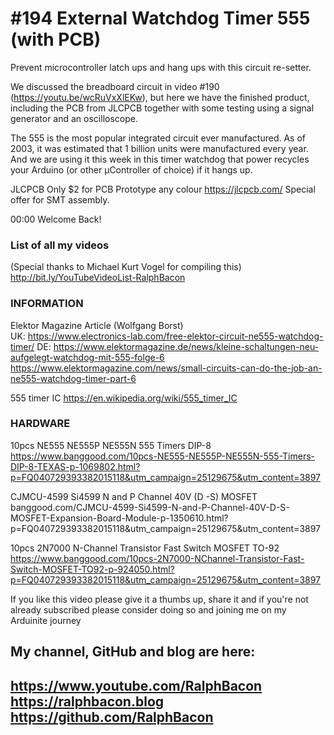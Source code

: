 # #194 External Watchdog Timer 555 (with PCB)
Prevent microcontroller latch ups and hang ups with this circuit re-setter.

We discussed the breadboard circuit in video #190 (https://youtu.be/wcRuVxXlEKw), but here we have the finished product, including the PCB from JLCPCB together with some testing using a signal generator and an oscilloscope.

The 555 is the most popular integrated circuit ever manufactured. As of 2003, it was estimated that 1 billion units were manufactured every year. And we are using it this week in this timer watchdog that power recycles your Arduino (or other µController of choice) if it hangs up.

JLCPCB Only $2 for PCB Prototype any colour https://jlcpcb.com/
Special offer for SMT assembly.

00:00 Welcome Back!


### List of all my videos
(Special thanks to Michael Kurt Vogel for compiling this)  
http://bit.ly/YouTubeVideoList-RalphBacon

### INFORMATION

Elektor Magazine Article (Wolfgang Borst)  
UK: https://www.electronics-lab.com/free-elektor-circuit-ne555-watchdog-timer/
DE: https://www.elektormagazine.de/news/kleine-schaltungen-neu-aufgelegt-watchdog-mit-555-folge-6
https://www.elektormagazine.com/news/small-circuits-can-do-the-job-an-ne555-watchdog-timer-part-6

555 timer IC
https://en.wikipedia.org/wiki/555_timer_IC

### HARDWARE
10pcs NE555 NE555P NE555N 555 Timers DIP-8  
https://www.banggood.com/10pcs-NE555-NE555P-NE555N-555-Timers-DIP-8-TEXAS-p-1069802.html?p=FQ040729393382015118&utm_campaign=25129675&utm_content=3897

CJMCU-4599 Si4599 N and P Channel 40V (D -S) MOSFET  
banggood.com/CJMCU-4599-Si4599-N-and-P-Channel-40V-D-S-MOSFET-Expansion-Board-Module-p-1350610.html?p=FQ040729393382015118&utm_campaign=25129675&utm_content=3897

10pcs 2N7000 N-Channel Transistor Fast Switch MOSFET TO-92  
https://www.banggood.com/10pcs-2N7000-NChannel-Transistor-Fast-Switch-MOSFET-TO92-p-924050.html?p=FQ040729393382015118&utm_campaign=25129675&utm_content=3897

If you like this video please give it a thumbs up, share it and if you're not already subscribed please consider doing so and joining me on my Arduinite journey

My channel, GitHub and blog are here:  
------------------------------------------------------------------  
https://www.youtube.com/RalphBacon  
https://ralphbacon.blog  
https://github.com/RalphBacon  
------------------------------------------------------------------

